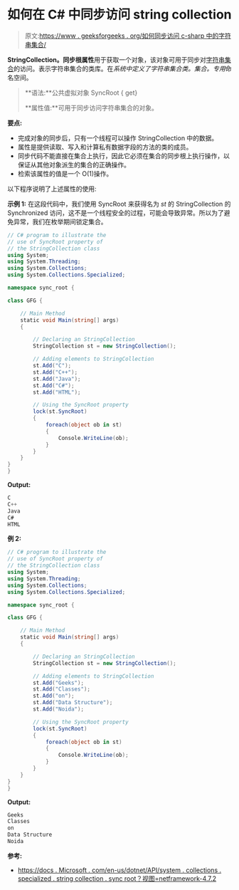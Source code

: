 # 如何在 C# 中同步访问 string collection

> 原文:[https://www . geeksforgeeks . org/如何同步访问 c-sharp 中的字符串集合/](https://www.geeksforgeeks.org/how-to-get-synchronize-access-to-the-stringcollection-in-c-sharp/)

**StringCollection。同步根属性**用于获取一个对象，该对象可用于同步对[字符串集合](https://www.geeksforgeeks.org/c-sharp-stringcollection-class/)的访问。表示字符串集合的类库。在*系统中定义了字符串集合类。集合。专用*命名空间。

> **语法:**公共虚拟对象 SyncRoot { get}
> 
> **属性值:**可用于同步访问字符串集合的对象。

**要点:**

*   完成对象的同步后，只有一个线程可以操作 StringCollection 中的数据。
*   属性是提供读取、写入和计算私有数据字段的方法的类的成员。
*   同步代码不能直接在集合上执行，因此它必须在集合的同步根上执行操作，以保证从其他对象派生的集合的正确操作。
*   检索该属性的值是一个 O(1)操作。

以下程序说明了上述属性的使用:

**示例 1:** 在这段代码中，我们使用 SyncRoot 来获得名为 *st* 的 StringCollection 的 Synchronized 访问，这不是一个线程安全的过程，可能会导致异常。所以为了避免异常，我们在枚举期间锁定集合。

```cs
// C# program to illustrate the
// use of SyncRoot property of
// the StringCollection class
using System;
using System.Threading;
using System.Collections;
using System.Collections.Specialized;

namespace sync_root {

class GFG {

    // Main Method
    static void Main(string[] args)
    {

        // Declaring an StringCollection
        StringCollection st = new StringCollection();

        // Adding elements to StringCollection
        st.Add("C");
        st.Add("C++");
        st.Add("Java");
        st.Add("C#");
        st.Add("HTML");

        // Using the SyncRoot property
        lock(st.SyncRoot)
        {
            foreach(object ob in st)
            {
                Console.WriteLine(ob);
            }
        }
    }
}
}
```

**Output:**

```cs
C
C++
Java
C#
HTML

```

**例 2:**

```cs
// C# program to illustrate the
// use of SyncRoot property of
// the StringCollection class
using System;
using System.Threading;
using System.Collections;
using System.Collections.Specialized;

namespace sync_root {

class GFG {

    // Main Method
    static void Main(string[] args)
    {

        // Declaring an StringCollection
        StringCollection st = new StringCollection();

        // Adding elements to StringCollection
        st.Add("Geeks");
        st.Add("Classes");
        st.Add("on");
        st.Add("Data Structure");
        st.Add("Noida");

        // Using the SyncRoot property
        lock(st.SyncRoot)
        {
            foreach(object ob in st)
            {
                Console.WriteLine(ob);
            }
        }
    }
}
}
```

**Output:**

```cs
Geeks
Classes
on
Data Structure
Noida

```

**参考:**

*   [https://docs . Microsoft . com/en-us/dotnet/API/system . collections . specialized . string collection . sync root？视图=netframework-4.7.2](https://docs.microsoft.com/en-us/dotnet/api/system.collections.specialized.stringcollection.syncroot?view=netframework-4.7.2)